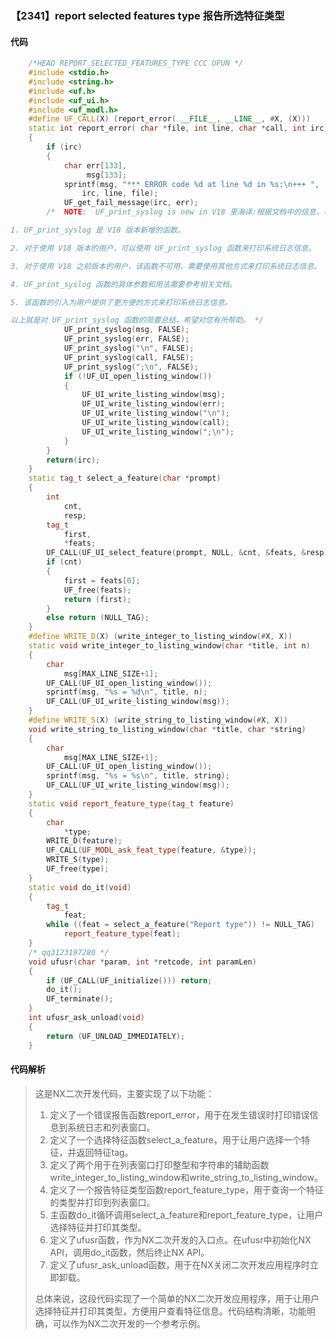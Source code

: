 ### 【2341】report selected features type 报告所选特征类型

#### 代码

```cpp
    /*HEAD REPORT_SELECTED_FEATURES_TYPE CCC UFUN */  
    #include <stdio.h>  
    #include <string.h>  
    #include <uf.h>  
    #include <uf_ui.h>  
    #include <uf_modl.h>  
    #define UF_CALL(X) (report_error( __FILE__, __LINE__, #X, (X)))  
    static int report_error( char *file, int line, char *call, int irc)  
    {  
        if (irc)  
        {  
            char err[133],  
                 msg[133];  
            sprintf(msg, "*** ERROR code %d at line %d in %s:\n+++ ",  
                irc, line, file);  
            UF_get_fail_message(irc, err);  
        /*  NOTE:  UF_print_syslog is new in V18 里海译:根据文档中的信息，可以总结如下：

1. UF_print_syslog 是 V18 版本新增的函数。

2. 对于使用 V18 版本的用户，可以使用 UF_print_syslog 函数来打印系统日志信息。

3. 对于使用 V18 之前版本的用户，该函数不可用，需要使用其他方式来打印系统日志信息。

4. UF_print_syslog 函数的具体参数和用法需要参考相关文档。

5. 该函数的引入为用户提供了更方便的方式来打印系统日志信息。

以上就是对 UF_print_syslog 函数的简要总结，希望对您有所帮助。 */  
            UF_print_syslog(msg, FALSE);  
            UF_print_syslog(err, FALSE);  
            UF_print_syslog("\n", FALSE);  
            UF_print_syslog(call, FALSE);  
            UF_print_syslog(";\n", FALSE);  
            if (!UF_UI_open_listing_window())  
            {  
                UF_UI_write_listing_window(msg);  
                UF_UI_write_listing_window(err);  
                UF_UI_write_listing_window("\n");  
                UF_UI_write_listing_window(call);  
                UF_UI_write_listing_window(";\n");  
            }  
        }  
        return(irc);  
    }  
    static tag_t select_a_feature(char *prompt)  
    {  
        int  
            cnt,  
            resp;  
        tag_t  
            first,  
            *feats;  
        UF_CALL(UF_UI_select_feature(prompt, NULL, &cnt, &feats, &resp));  
        if (cnt)  
        {  
            first = feats[0];  
            UF_free(feats);  
            return (first);  
        }  
        else return (NULL_TAG);  
    }  
    #define WRITE_D(X) (write_integer_to_listing_window(#X, X))  
    static void write_integer_to_listing_window(char *title, int n)  
    {  
        char  
            msg[MAX_LINE_SIZE+1];  
        UF_CALL(UF_UI_open_listing_window());  
        sprintf(msg, "%s = %d\n", title, n);  
        UF_CALL(UF_UI_write_listing_window(msg));  
    }  
    #define WRITE_S(X) (write_string_to_listing_window(#X, X))  
    void write_string_to_listing_window(char *title, char *string)  
    {  
        char  
            msg[MAX_LINE_SIZE+1];  
        UF_CALL(UF_UI_open_listing_window());  
        sprintf(msg, "%s = %s\n", title, string);  
        UF_CALL(UF_UI_write_listing_window(msg));  
    }  
    static void report_feature_type(tag_t feature)  
    {  
        char  
            *type;  
        WRITE_D(feature);  
        UF_CALL(UF_MODL_ask_feat_type(feature, &type));  
        WRITE_S(type);  
        UF_free(type);  
    }  
    static void do_it(void)  
    {  
        tag_t  
            feat;  
        while ((feat = select_a_feature("Report type")) != NULL_TAG)  
            report_feature_type(feat);  
    }  
    /* qq3123197280 */  
    void ufusr(char *param, int *retcode, int paramLen)  
    {  
        if (UF_CALL(UF_initialize())) return;  
        do_it();  
        UF_terminate();  
    }  
    int ufusr_ask_unload(void)  
    {  
        return (UF_UNLOAD_IMMEDIATELY);  
    }

```

#### 代码解析

> 这是NX二次开发代码，主要实现了以下功能：
>
> 1. 定义了一个错误报告函数report_error，用于在发生错误时打印错误信息到系统日志和列表窗口。
> 2. 定义了一个选择特征函数select_a_feature，用于让用户选择一个特征，并返回特征tag。
> 3. 定义了两个用于在列表窗口打印整型和字符串的辅助函数write_integer_to_listing_window和write_string_to_listing_window。
> 4. 定义了一个报告特征类型函数report_feature_type，用于查询一个特征的类型并打印到列表窗口。
> 5. 主函数do_it循环调用select_a_feature和report_feature_type，让用户选择特征并打印其类型。
> 6. 定义了ufusr函数，作为NX二次开发的入口点。在ufusr中初始化NX API，调用do_it函数，然后终止NX API。
> 7. 定义了ufusr_ask_unload函数，用于在NX关闭二次开发应用程序时立即卸载。
>
> 总体来说，这段代码实现了一个简单的NX二次开发应用程序，用于让用户选择特征并打印其类型，方便用户查看特征信息。代码结构清晰，功能明确，可以作为NX二次开发的一个参考示例。
>
